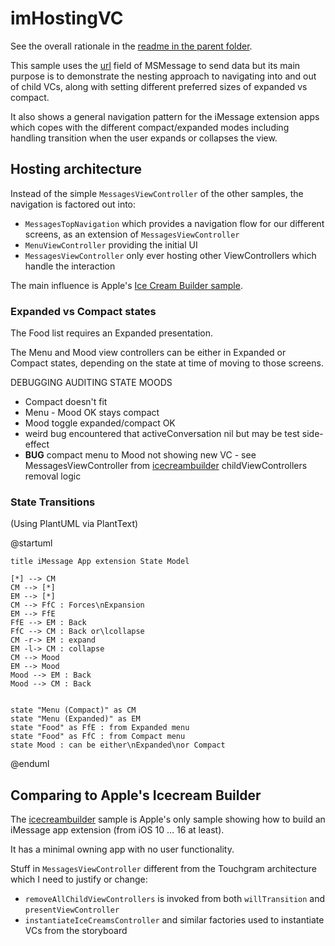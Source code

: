 # imHostingVC
See the overall rationale in the [readme in the parent folder](../README.md).

This sample uses the [url][1] field of MSMessage to send data but its main purpose is to demonstrate the nesting approach to navigating into and out of child VCs, along with setting different preferred sizes of expanded vs compact.

It also shows a general navigation pattern for the iMessage extension apps which copes with the different compact/expanded modes including handling transition when the user expands or collapses the view.

## Hosting architecture

Instead of the simple `MessagesViewController` of the other samples, the navigation is factored out into:

- `MessagesTopNavigation` which provides a navigation flow for our different screens, as an extension of `MessagesViewController`
- `MenuViewController` providing the initial UI
- `MessagesViewController` only ever hosting other ViewControllers which handle the interaction

The main influence is Apple's [Ice Cream Builder sample][2].

### Expanded vs Compact states
The Food list requires an Expanded presentation.

The Menu and Mood view controllers can be either in Expanded or Compact states, depending on the state at time of moving to those screens.


DEBUGGING AUDITING STATE
MOODS
- Compact doesn't fit
- Menu - Mood OK stays compact
- Mood toggle expanded/compact OK
- weird bug encountered that activeConversation nil but may be test side-effect
- **BUG** compact menu to Mood not showing new VC - see MessagesViewController from [icecreambuilder][2] childViewControllers removal logic

### State Transitions
(Using PlantUML via PlantText)

@startuml
``` plantuml
title iMessage App extension State Model

[*] --> CM
CM --> [*]
EM --> [*]
CM --> FfC : Forces\nExpansion
EM --> FfE
FfE --> EM : Back
FfC --> CM : Back or\lcollapse
CM -r-> EM : expand 
EM -l-> CM : collapse
CM --> Mood
EM --> Mood
Mood --> EM : Back
Mood --> CM : Back


state "Menu (Compact)" as CM
state "Menu (Expanded)" as EM
state "Food" as FfE : from Expanded menu
state "Food" as FfC : from Compact menu
state Mood : can be either\nExpanded\nor Compact
```
@enduml

## Comparing to Apple's Icecream Builder
The [icecreambuilder][2] sample is Apple's only sample showing how to build an iMessage app extension (from iOS 10 … 16 at least).

It has a minimal owning app with no user functionality.

Stuff in `MessagesViewController` different from the Touchgram architecture which I need to justify or change:
- `removeAllChildViewControllers` is invoked from both `willTransition` and `presentViewController`
- `instantiateIceCreamsController` and similar factories used to instantiate VCs from the storyboard

[1]: https://developer.apple.com/documentation/messages/msmessage/1649739-url
[2]: https://developer.apple.com/documentation/messages/icecreambuilder_building_an_imessage_extension